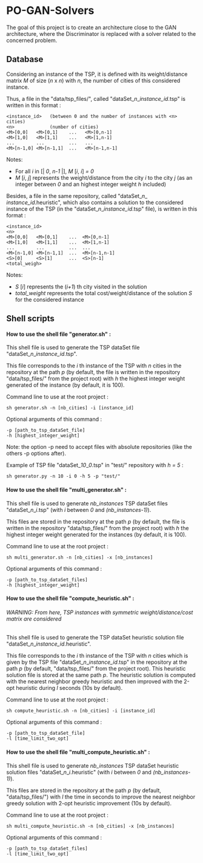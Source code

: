 # PO-GAN-Solvers

The goal of this project is to create an architecture close to the GAN architecture, where the Discriminator is replaced with a solver related to the concerned problem.

## Database

Considering an instance of the TSP, it is defined with its weight/distance matrix *M* of size (*n* x *n*) with *n*, the
number of cities of this considered instance.

Thus, a file in the "data/tsp_files/", called "dataSet_*n*_*instance_id*.tsp" is written in this format :

    <instance_id>   (between 0 and the number of instances with <n> cities)
    <n>             (number of cities)
    <M>[0,0]   <M>[0,1]    ...   <M>[0,n-1]
    <M>[1,0]   <M>[1,1]    ...   <M>[1,n-1]
    ...        ...         ...   ...
    <M>[n-1,0] <M>[n-1,1]  ...   <M>[n-1,n-1]

Notes: 
- For all *i* in [| *0*, *n-1* |], *M* [*i*, *i*] *= 0*
- *M* [*i*, *j*] represents the weight/distance from the city *i* to the city *j* (as an integer between *0* and an 
highest integer weight *h* included)


Besides, a file in the same repository, called "dataSet_*n*_ *instance_id*.heuristic", which also contains a solution 
to the considered instance of the TSP (in the "dataSet_*n*_*instance_id*.tsp" file), is written in this format :
    
    <instance_id>
    <n>
    <M>[0,0]   <M>[0,1]    ...  <M>[0,n-1]
    <M>[1,0]   <M>[1,1]    ...  <M>[1,n-1]
    ...        ...         ...  ...
    <M>[n-1,0] <M>[n-1,1]  ...  <M>[n-1,n-1]
    <S>[0]     <S>[1]      ...  <S>[n-1]
    <total_weigh>

Notes:
- *S* [*i*] represents the (*i+1*) th city visited in the solution
- *total_weight* represents the total cost/weight/distance of the solution *S* for the considered instance

## Shell scripts

#### How to use the shell file "generator.sh" :

This shell file is used to generate the TSP dataSet file "dataSet_*n*_*instance_id*.tsp". 

This file corresponds to the *i* th instance of the TSP with *n* cities in the repository at
the path *p* (by default, the file is written in the repository "data/tsp_files/" from the 
project root) with *h* the highest integer weight generated of the instance (by default, it is 100).

Command line to use at the root project :

    sh generator.sh -n [nb_cities] -i [instance_id]

Optional arguments of this command :

    -p [path_to_tsp_dataSet_file]
    -h [highest_integer_weight]

Note: the option -p need to accept files with absolute repositories (like the others -p options after).

Example of TSP file "dataSet_*10*_*0*.tsp" in "test/" repository with *h = 5* :

    sh generator.py -n 10 -i 0 -h 5 -p "test/"

#### How to use the shell file "multi_generator.sh" :

This shell file is used to generate *nb_instances* TSP dataSet files "dataSet_*n*_*i*.tsp" (with *i* between *0* and 
*(nb_instances-1)*). 

This files are stored in the repository at the path *p* (by default, the file is written in the repository 
"data/tsp_files/" from the project root) with *h* the highest integer weight generated for the instances (by default, 
it is 100).

Command line to use at the root project :

    sh multi_generator.sh -n [nb_cities] -x [nb_instances]

Optional arguments of this command :

    -p [path_to_tsp_dataSet_files]
    -h [highest_integer_weight]


#### How to use the shell file "compute_heuristic.sh" :

###### WARNING: From here, TSP instances with symmetric weight/distance/cost matrix are considered

This shell file is used to generate the TSP dataSet heuristic solution file "dataSet_*n*_*instance_id*.heuristic". 

This file corresponds to the *i* th instance of the TSP with *n* cities which is given by the TSP file 
"dataSet_*n*_*instance_id*.tsp" in the repository at the path *p* (by default, "data/tsp_files/" from the 
project root). This heuristic solution file is stored at the same path *p*. The heuristic solution is computed 
with the nearest neighbor greedy heuristic and then improved with the 2-opt heuristic during *l* seconds (10s by default).

Command line to use at the root project :

    sh compute_heuristic.sh -n [nb_cities] -i [instance_id]

Optional arguments of this command :

    -p [path_to_tsp_dataSet_file]
    -l [time_limit_two_opt]

#### How to use the shell file "multi_compute_heuristic.sh" :

This shell file is used to generate *nb_instances* TSP dataSet heuristic solution files "dataSet_*n*_*i*.heuristic" 
(with *i* between *0* and *(nb_instances-1)*). 

This files are stored in the repository at the path *p* (by default, "data/tsp_files/") with *l* the time in seconds to 
improve the nearest neighbor greedy solution with 2-opt heuristic improvement (10s by default).

Command line to use at the root project :

    sh multi_compute_heuristic.sh -n [nb_cities] -x [nb_instances]

Optional arguments of this command :

    -p [path_to_tsp_dataSet_files]
    -l [time_limit_two_opt]
